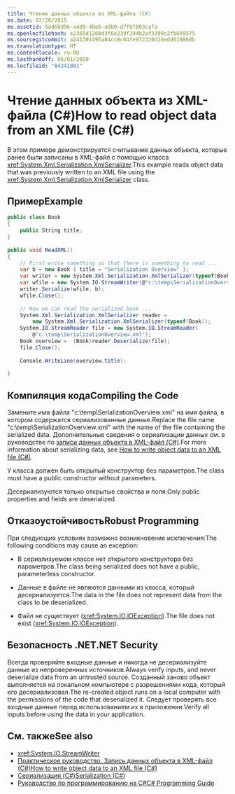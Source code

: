 ```yaml
---
title: Чтение данных объекта из XML-файла (C#)
ms.date: 07/20/2015
ms.assetid: 6ad60d96-a4d9-48e6-a8b0-d7f6f803cafa
ms.openlocfilehash: e2365d1260d3f6e239f294b2af3399c2fb659575
ms.sourcegitcommit: a241301495a84cc8c64fe972330d16edd619868b
ms.translationtype: HT
ms.contentlocale: ru-RU
ms.lasthandoff: 06/01/2020
ms.locfileid: "84241881"
---
```

# <a name="how-to-read-object-data-from-an-xml-file-c"></a><span data-ttu-id="c9a94-102">Чтение данных объекта из XML-файла (C#)</span><span class="sxs-lookup"><span data-stu-id="c9a94-102">How to read object data from an XML file (C#)</span></span>
<span data-ttu-id="c9a94-103">В этом примере демонстрируется считывание данных объекта, которые ранее были записаны в XML-файл с помощью класса <xref:System.Xml.Serialization.XmlSerializer>.</span><span class="sxs-lookup"><span data-stu-id="c9a94-103">This example reads object data that was previously written to an XML file using the <xref:System.Xml.Serialization.XmlSerializer> class.</span></span>  
  
## <a name="example"></a><span data-ttu-id="c9a94-104">Пример</span><span class="sxs-lookup"><span data-stu-id="c9a94-104">Example</span></span>  
  
```csharp  
public class Book  
{  
    public String title;  
}
  
public void ReadXML()  
{  
    // First write something so that there is something to read ...  
    var b = new Book { title = "Serialization Overview" };  
    var writer = new System.Xml.Serialization.XmlSerializer(typeof(Book));  
    var wfile = new System.IO.StreamWriter(@"c:\temp\SerializationOverview.xml");  
    writer.Serialize(wfile, b);  
    wfile.Close();  
  
    // Now we can read the serialized book ...  
    System.Xml.Serialization.XmlSerializer reader =
        new System.Xml.Serialization.XmlSerializer(typeof(Book));  
    System.IO.StreamReader file = new System.IO.StreamReader(  
        @"c:\temp\SerializationOverview.xml");  
    Book overview =  (Book)reader.Deserialize(file);  
    file.Close();  
  
    Console.WriteLine(overview.title);  
  
}  
```  
  
## <a name="compiling-the-code"></a><span data-ttu-id="c9a94-105">Компиляция кода</span><span class="sxs-lookup"><span data-stu-id="c9a94-105">Compiling the Code</span></span>  
<span data-ttu-id="c9a94-106">Замените имя файла "c:\temp\SerializationOverview.xml" на имя файла, в котором содержатся сериализованные данные.</span><span class="sxs-lookup"><span data-stu-id="c9a94-106">Replace the file name "c:\temp\SerializationOverview.xml" with the name of the file containing the serialized data.</span></span> <span data-ttu-id="c9a94-107">Дополнительные сведения о сериализации данных см. в руководстве по [записи данных объекта в XML-файл (C#)](./how-to-write-object-data-to-an-xml-file.md).</span><span class="sxs-lookup"><span data-stu-id="c9a94-107">For more information about serializing data, see [How to write object data to an XML file (C#)](./how-to-write-object-data-to-an-xml-file.md).</span></span>
  
 <span data-ttu-id="c9a94-108">У класса должен быть открытый конструктор без параметров.</span><span class="sxs-lookup"><span data-stu-id="c9a94-108">The class must have a public constructor without parameters.</span></span>  
  
 <span data-ttu-id="c9a94-109">Десериализуются только открытые свойства и поля.</span><span class="sxs-lookup"><span data-stu-id="c9a94-109">Only public properties and fields are deserialized.</span></span>  
  
## <a name="robust-programming"></a><span data-ttu-id="c9a94-110">Отказоустойчивость</span><span class="sxs-lookup"><span data-stu-id="c9a94-110">Robust Programming</span></span>  
 <span data-ttu-id="c9a94-111">При следующих условиях возможно возникновение исключения:</span><span class="sxs-lookup"><span data-stu-id="c9a94-111">The following conditions may cause an exception:</span></span>  
  
- <span data-ttu-id="c9a94-112">В сериализуемом классе нет открытого конструктора без параметров.</span><span class="sxs-lookup"><span data-stu-id="c9a94-112">The class being serialized does not have a public, parameterless constructor.</span></span>  
  
- <span data-ttu-id="c9a94-113">Данные в файле не являются данными из класса, который десериализуется.</span><span class="sxs-lookup"><span data-stu-id="c9a94-113">The data in the file does not represent data from the class to be deserialized.</span></span>  
  
- <span data-ttu-id="c9a94-114">Файл не существует (<xref:System.IO.IOException>).</span><span class="sxs-lookup"><span data-stu-id="c9a94-114">The file does not exist (<xref:System.IO.IOException>).</span></span>  
  
## <a name="net-security"></a><span data-ttu-id="c9a94-115">Безопасность .NET</span><span class="sxs-lookup"><span data-stu-id="c9a94-115">.NET Security</span></span>  
 <span data-ttu-id="c9a94-116">Всегда проверяйте входные данные и никогда не десериализуйте данные из непроверенных источников.</span><span class="sxs-lookup"><span data-stu-id="c9a94-116">Always verify inputs, and never deserialize data from an untrusted source.</span></span> <span data-ttu-id="c9a94-117">Созданный заново объект выполняется на локальном компьютере с разрешениями кода, который его десериализовал.</span><span class="sxs-lookup"><span data-stu-id="c9a94-117">The re-created object runs on a local computer with the permissions of the code that deserialized it.</span></span> <span data-ttu-id="c9a94-118">Следует проверять все входные данные перед использованием их в приложении.</span><span class="sxs-lookup"><span data-stu-id="c9a94-118">Verify all inputs before using the data in your application.</span></span>  
  
## <a name="see-also"></a><span data-ttu-id="c9a94-119">См. также</span><span class="sxs-lookup"><span data-stu-id="c9a94-119">See also</span></span>

- <xref:System.IO.StreamWriter>
- [<span data-ttu-id="c9a94-120">Практическое руководство. Запись данных объекта в XML-файл (C#)</span><span class="sxs-lookup"><span data-stu-id="c9a94-120">How to write object data to an XML file (C#)</span></span>](./how-to-write-object-data-to-an-xml-file.md)
- [<span data-ttu-id="c9a94-121">Сериализация (C#)</span><span class="sxs-lookup"><span data-stu-id="c9a94-121">Serialization (C#)</span></span>](./index.md)
- [<span data-ttu-id="c9a94-122">Руководство по программированию на C#</span><span class="sxs-lookup"><span data-stu-id="c9a94-122">C# Programming Guide</span></span>](../../index.md)
